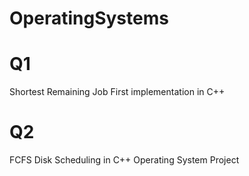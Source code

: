 # OperatingSystems
# Q1
Shortest Remaining Job First implementation in C++
# Q2
FCFS Disk Scheduling in C++
Operating System Project
